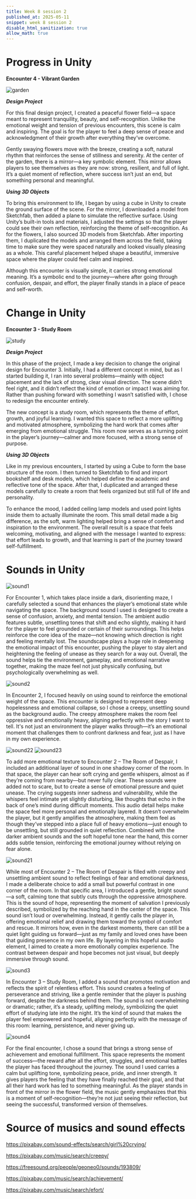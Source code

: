 ```yaml
---
title: Week 8 session 2
published_at: 2025-05-11
snippet: week 8 session 2
disable_html_sanitization: true
allow_math: true
---
```

# Progress in Unity
**Encounter 4 - Vibrant Garden**

![garden](garden.png)

***Design Project***

For this final design project, I created a peaceful flower field—a space meant to represent tranquility, beauty, and self-recognition. Unlike the emotional weight and tension of previous encounters, this scene is calm and inspiring. The goal is for the player to feel a deep sense of peace and acknowledgment of their growth after everything they’ve overcome.

Gently swaying flowers move with the breeze, creating a soft, natural rhythm that reinforces the sense of stillness and serenity. At the center of the garden, there is a mirror—a key symbolic element. This mirror allows players to see themselves as they are now: strong, resilient, and full of light. It’s a quiet moment of reflection, where success isn’t just an end, but something personal and meaningful.

***Using 3D Objects***

To bring this environment to life, I began by using a cube in Unity to create the ground surface of the scene. For the mirror, I downloaded a model from Sketchfab, then added a plane to simulate the reflective surface. Using Unity’s built-in tools and materials, I adjusted the settings so that the player could see their own reflection, reinforcing the theme of self-recognition. As for the flowers, I also sourced 3D models from Sketchfab. After importing them, I duplicated the models and arranged them across the field, taking time to make sure they were spaced naturally and looked visually pleasing as a whole. This careful placement helped shape a beautiful, immersive space where the player could feel calm and inspired.

Although this encounter is visually simple, it carries strong emotional meaning. It’s a symbolic end to the journey—where after going through confusion, despair, and effort, the player finally stands in a place of peace and self-worth.

# Change in Unity

**Encounter 3 - Study Room**

![study](study.png)

***Design Project***

In this phase of the project, I made a key decision to change the original design for Encounter 3. Initially, I had a different concept in mind, but as I started building it, I ran into several problems—mainly with object placement and the lack of strong, clear visual direction. The scene didn’t feel right, and it didn’t reflect the kind of emotion or impact I was aiming for. Rather than pushing forward with something I wasn’t satisfied with, I chose to redesign the encounter entirely.

The new concept is a study room, which represents the theme of effort, growth, and joyful learning. I wanted this space to reflect a more uplifting and motivated atmosphere, symbolizing the hard work that comes after emerging from emotional struggle. This room now serves as a turning point in the player’s journey—calmer and more focused, with a strong sense of purpose.

***Using 3D Objects***

Like in my previous encounters, I started by using a Cube to form the base structure of the room. I then turned to Sketchfab to find and import bookshelf and desk models, which helped define the academic and reflective tone of the space. After that, I duplicated and arranged these models carefully to create a room that feels organized but still full of life and personality.

To enhance the mood, I added ceiling lamp models and used point lights inside them to actually illuminate the room. This small detail made a big difference, as the soft, warm lighting helped bring a sense of comfort and inspiration to the environment. The overall result is a space that feels welcoming, motivating, and aligned with the message I wanted to express: that effort leads to growth, and that learning is part of the journey toward self-fulfillment.

# Sounds in Unity
![sound1](sound1.png)

For Encounter 1, which takes place inside a dark, disorienting maze, I carefully selected a sound that enhances the player’s emotional state while navigating the space. The background sound I used is designed to create a sense of confusion, anxiety, and mental tension. The ambient audio features subtle, unsettling tones that shift and echo slightly, making it hard for the player to feel grounded or certain of their surroundings. This helps reinforce the core idea of the maze—not knowing which direction is right and feeling mentally lost. The soundscape plays a huge role in deepening the emotional impact of this encounter, pushing the player to stay alert and heightening the feeling of unease as they search for a way out. Overall, the sound helps tie the environment, gameplay, and emotional narrative together, making the maze feel not just physically confusing, but psychologically overwhelming as well.

![sound2](sound2.png)

In Encounter 2, I focused heavily on using sound to reinforce the emotional weight of the space. This encounter is designed to represent deep hopelessness and emotional collapse, so I chose a creepy, unsettling sound as the background audio. The creepy atmosphere makes the room feel oppressive and emotionally heavy, aligning perfectly with the story I want to tell. It's not just an environment the player walks through—it’s an emotional moment that challenges them to confront darkness and fear, just as I have in my own experience.

![sound22](sound22.png) ![sound23](sound23.png) 

To add more emotional texture to Encounter 2 – The Room of Despair, I included an additional layer of sound in one shadowy corner of the room. In that space, the player can hear soft crying and gentle whispers, almost as if they’re coming from nearby—but never fully clear. These sounds were added not to scare, but to create a sense of emotional pressure and quiet unease. The crying suggests inner sadness and vulnerability, while the whispers feel intimate yet slightly disturbing, like thoughts that echo in the back of one’s mind during difficult moments. This audio detail helps make the space feel more personal and emotionally layered. It doesn’t overwhelm the player, but it gently amplifies the atmosphere, making them feel as though they’ve stepped into a place full of heavy emotions—just enough to be unsettling, but still grounded in quiet reflection. Combined with the darker ambient sounds and the soft hopeful tone near the hand, this corner adds subtle tension, reinforcing the emotional journey without relying on fear alone.

![sound21](sound21.png)
 
 While most of Encounter 2 – The Room of Despair is filled with creepy and unsettling ambient sound to reflect feelings of fear and emotional darkness, I made a deliberate choice to add a small but powerful contrast in one corner of the room. In that specific area, I introduced a gentle, bright sound—a soft, calming tone that subtly cuts through the oppressive atmosphere. This is the sound of hope, representing the moment of salvation I previously described, symbolized by the reaching hand in the center of the space. This sound isn’t loud or overwhelming. Instead, it gently calls the player in, offering emotional relief and drawing them toward the symbol of comfort and rescue. It mirrors how, even in the darkest moments, there can still be a quiet light guiding us forward—just as my family and loved ones have been that guiding presence in my own life. By layering in this hopeful audio element, I aimed to create a more emotionally complex experience. The contrast between despair and hope becomes not just visual, but deeply immersive through sound.

![sound3](sound3.png)

In Encounter 3 – Study Room, I added a sound that promotes motivation and reflects the spirit of relentless effort. This sound creates a feeling of perseverance and striving, like a gentle reminder that the player is pushing forward, despite the darkness behind them. The sound is not overwhelming or dramatic; rather, it’s a steady, uplifting melody, symbolizing the quiet effort of studying late into the night. It’s the kind of sound that makes the player feel empowered and hopeful, aligning perfectly with the message of this room: learning, persistence, and never giving up.

![sound4](sound4.png)

For the final encounter, I chose a sound that brings a strong sense of achievement and emotional fulfillment. This space represents the moment of success—the reward after all the effort, struggles, and emotional battles the player has faced throughout the journey. The sound I used carries a calm but uplifting tone, symbolizing peace, pride, and inner strength. It gives players the feeling that they have finally reached their goal, and that all their hard work has led to something meaningful. As the player stands in front of the mirror in the flower field, the music gently emphasizes that this is a moment of self-recognition—they’re not just seeing their reflection, but seeing the successful, transformed version of themselves.
 
# Source of musics and sound effects

https://pixabay.com/sound-effects/search/girl%20crying/

https://pixabay.com/music/search/creepy/

https://freesound.org/people/geoneo0/sounds/193809/

https://pixabay.com/music/search/achievement/

https://pixabay.com/music/search/efort/
